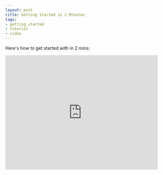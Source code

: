 ```yaml
---
layout: post
title: Getting Started in 2 Minutes
tags:
- getting started
- tutorial
- video
---
```


Here's how to get started with  in 2 mins:
<iframe width="480" height="360" src="http://www.youtube.com/embed/X9F17MWKnu4" frameborder="0" "allowfullscreen"="1"> </iframe>

